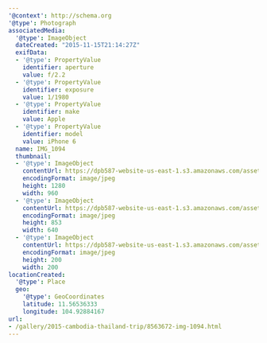 ```yaml
---
'@context': http://schema.org
'@type': Photograph
associatedMedia:
  '@type': ImageObject
  dateCreated: "2015-11-15T21:14:27Z"
  exifData:
  - '@type': PropertyValue
    identifier: aperture
    value: f/2.2
  - '@type': PropertyValue
    identifier: exposure
    value: 1/1980
  - '@type': PropertyValue
    identifier: make
    value: Apple
  - '@type': PropertyValue
    identifier: model
    value: iPhone 6
  name: IMG_1094
  thumbnail:
  - '@type': ImageObject
    contentUrl: https://dpb587-website-us-east-1.s3.amazonaws.com/asset/gallery/2015-cambodia-thailand-trip/8563672-img-1094~1280.jpg
    encodingFormat: image/jpeg
    height: 1280
    width: 960
  - '@type': ImageObject
    contentUrl: https://dpb587-website-us-east-1.s3.amazonaws.com/asset/gallery/2015-cambodia-thailand-trip/8563672-img-1094~640w.jpg
    encodingFormat: image/jpeg
    height: 853
    width: 640
  - '@type': ImageObject
    contentUrl: https://dpb587-website-us-east-1.s3.amazonaws.com/asset/gallery/2015-cambodia-thailand-trip/8563672-img-1094~200x200.jpg
    encodingFormat: image/jpeg
    height: 200
    width: 200
locationCreated:
  '@type': Place
  geo:
    '@type': GeoCoordinates
    latitude: 11.56536333
    longitude: 104.92884167
url:
- /gallery/2015-cambodia-thailand-trip/8563672-img-1094.html
---
```

